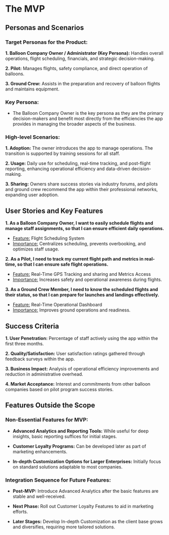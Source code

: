 # The MVP

## Personas and Scenarios

### Target Personas for the Product:

**1. Balloon Company Owner / Administrator (Key Persona):** Handles overall operations, flight scheduling, financials, and strategic decision-making.

**2. Pilot:** Manages flights, safety compliance, and direct operation of balloons.

**3. Ground Crew:** Assists in the preparation and recovery of balloon flights and maintains equipment.

### Key Persona:

- The Balloon Company Owner is the key persona as they are the primary decision-makers and benefit most directly from the efficiencies the app provides in managing the broader aspects of the business.

### High-level Scenarios:

**1. Adoption:** The owner introduces the app to manage operations. The transition is supported by training sessions for all staff.

**2. Usage:** Daily use for scheduling, real-time tracking, and post-flight reporting, enhancing operational efficiency and data-driven decision-making.

**3. Sharing:** Owners share success stories via industry forums, and pilots and ground crew recommend the app within their professional networks, expanding user adoption.

## User Stories and Key Features

**1. As a Balloon Company Owner, I want to easily schedule flights and manage staff assignments, so that I can ensure efficient daily operations.**

- <u>Feature:</u> Flight Scheduling System
- <u>Importance:</u> Centralizes scheduling, prevents overbooking, and optimizes staff usage.

**2. As a Pilot, I need to track my current flight path and metrics in real-time, so that I can ensure safe flight operations.**

- <u>Feature:</u> Real-Time GPS Tracking and sharing and Metrics Access
- <u>Importance:</u> Increases safety and operational awareness during flights.

**3. As a Ground Crew Member, I need to know the scheduled flights and their status, so that I can prepare for launches and landings effectively.**

- <u>Feature:</u> Real-Time Operational Dashboard
- <u>Importance:</u> Improves ground operations and readiness.

## Success Criteria

**1. User Penetration:** Percentage of staff actively using the app within the first three months.

**2. Quality/Satisfaction:** User satisfaction ratings gathered through feedback surveys within the app.

**3. Business Impact:** Analysis of operational efficiency improvements and reduction in administrative overhead.

**4. Market Acceptance:** Interest and commitments from other balloon companies based on pilot program success stories.

## Features Outside the Scope

### Non-Essential Features for MVP:

- **Advanced Analytics and Reporting Tools:** While useful for deep insights, basic reporting suffices for initial stages.

- **Customer Loyalty Programs:** Can be developed later as part of marketing enhancements.

- **In-depth Customization Options for Larger Enterprises:** Initially focus on standard solutions adaptable to most companies.

### Integration Sequence for Future Features:

- **Post-MVP:** Introduce Advanced Analytics after the basic features are stable and well-received.

- **Next Phase:** Roll out Customer Loyalty Features to aid in marketing efforts.

- **Later Stages:** Develop In-depth Customization as the client base grows and diversifies, requiring more tailored solutions.

